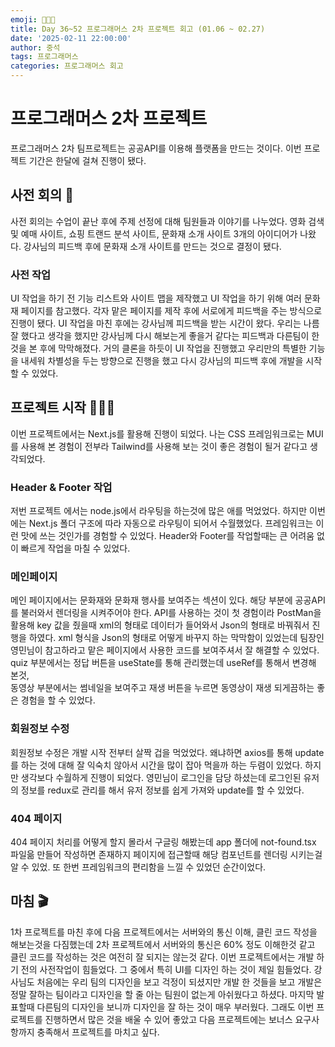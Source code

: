 ```yaml
---
emoji: 👨🏻‍💻
title: Day 36~52 프로그래머스 2차 프로젝트 회고 (01.06 ~ 02.27)
date: '2025-02-11 22:00:00'
author: 중석
tags: 프로그래머스
categories: 프로그래머스 회고
---
```


# 프로그래머스 2차 프로젝트

프로그래머스 2차 팀프로젝트는 공공API를 이용해 플랫폼을 만드는 것이다. 이번 프로젝트 기간은 한달에 걸쳐 진행이 됐다.

## 사전 회의 📝

사전 회의는 수업이 끝난 후에 주제 선정에 대해 팀원들과 이야기를 나누었다.
영화 검색 및 예매 사이트, 쇼핑 트랜드 분석 사이트, 문화재 소개 사이트 3개의 아이디어가 나왔다.
강사님의 피드백 후에 문화재 소개 사이트를 만드는 것으로 결정이 됐다.

### 사전 작업

UI 작업을 하기 전 기능 리스트와 사이트 맵을 제작했고 UI 작업을 하기 위해 여러 문화재 페이지를 참고했다.
각자 맡은 페이지를 제작 후에 서로에게 피드백을 주는 방식으로 진행이 됐다. UI 작업을 마친 후에는 강사님께 피드백을 받는 시간이 왔다.
우리는 나름 잘 했다고 생각을 했지만 강사님께 다시 해보는게 좋을거 같다는 피드백과 다른팀이 한것을 본 후에 막막해졌다.
거의 클론을 하듯이 UI 작업을 진행했고 우리만의 특별한 기능을 내세워 차별성을 두는 방향으로 진행을 했고
다시 강사님의 피드백 후에 개발을 시작할 수 있었다.

## 프로젝트 시작 👨🏻‍💻

이번 프로젝트에서는 Next.js를 활용해 진행이 되었다. 나는 CSS 프레임워크로는 MUI를 사용해 본 경험이 전부라
Tailwind를 사용해 보는 것이 좋은 경험이 될거 같다고 생각되었다.

### Header & Footer 작업

저번 프로젝트 에서는 node.js에서 라우팅을 하는것에 많은 애를 먹었었다. 하지만 이번에는 Next.js 폴더 구조에 따라 자동으로 라우팅이 되어서
수월했었다. 프레임워크는 이런 맛에 쓰는 것인가를 경험할 수 있었다. Header와 Footer를 작업할때는 큰 어려움 없이 빠르게 작업을 마칠 수 있었다.

### 메인페이지

메인 페이지에서는 문화재와 문화재 행사를 보여주는 섹션이 있다. 해당 부분에 공공API를 불러와서 렌더링을 시켜주어야 한다. API를 사용하는 것이 첫 경험이라
PostMan을 활용해 key 값을 줬을때 xml의 형태로 데이터가 들어와서 Json의 형태로 바꿔줘서 진행을 하였다.
xml 형식을 Json의 형태로 어떻게 바꾸지 하는 막막함이 있었는데 팀장인 영민님이 참고하라고 맡은 페이지에서 사용한 코드를 보여주셔서 잘 해결할 수 있었다.
quiz 부분에서는 정답 버튼을 useState를 통해 관리했는데 useRef를 통해서 변경해 본것,  
동영상 부분에서는 썸네일을 보여주고 재생 버튼을 누르면 동영상이 재생 되게끔하는 좋은 경험을 할 수 있었다.

### 회원정보 수정

회원정보 수정은 개발 시작 전부터 살짝 겁을 먹었었다. 왜냐하면 axios를 통해 update를 하는 것에 대해 잘 익숙치 않아서 시간을 많이 잡아 먹을까 하는 두렴이 있었다.
하지만 생각보다 수월하게 진행이 되었다. 영민님이 로그인을 담당 하셨는데 로그인된 유저의 정보를 redux로 관리를 해서 유저 정보를 쉽게 가져와 update를 할 수 있었다.

### 404 페이지

404 페이지 처리를 어떻게 할지 몰라서 구글링 해봤는데 app 폴더에 not-found.tsx 파일읆 만들어 작성하면 존재하지 페이지에 접근할때 해당 컴포넌트를 렌더링 시키는걸
알 수 있었. 또 한번 프레임워크의 편리함을 느낄 수 있었던 순간이었다.

## 마침 🎬

1차 프로젝트를 마친 후에 다음 프로젝트에서는 서버와의 통신 이해, 클린 코드 작성을 해보는것을 다짐했는데 2차 프로젝트에서 서버와의 통신은 60% 정도 이해한것 같고 클린 코드를 작성하는 것은
여전히 잘 되지는 않는것 같다. 이번 프로젝트에서는 개발 하기 전의 사전작업이 힘들었다. 그 중에서 특히 UI를 디자인 하는 것이 제일 힘들었다. 강사님도 처음에는 우리 팀의 디자인을 보고
걱정이 되셨지만 개발 한 것들을 보고 개발은 정말 잘하는 팀이라고 디자인을 할 줄 아는 팀원이 없는게 아쉬웠다고 하셨다. 마지막 발표할때 다른팀의 디자인을 보니까
디자인을 잘 하는 것이 매우 부러웠다. 그래도 이번 프로젝트를 진행하면서 많은 것을 배울 수 있어 좋았고 다음 프로젝트에는 보너스 요구사항까지 충족해서 프로젝트를 마치고 싶다.

```toc

```
